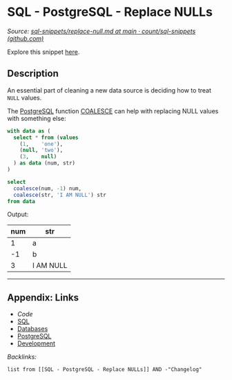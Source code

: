 # SQL - PostgreSQL - Replace NULLs

*Source: [sql-snippets/replace-null.md at main · count/sql-snippets (github.com)](https://github.com/count/sql-snippets/blob/main/postgres/replace-null.md)*

Explore this snippet [here](https://count.co/n/hpKKsv0U2Rv?vm=e).

## Description

An essential part of cleaning a new data source is deciding how to treat `NULL` values. 

The [PostgreSQL](../../../../3-Resources/Tools/Developer%20Tools/Data%20Stack/Databases/PostgreSQL.md) function [COALESCE](https://www.postgresql.org/docs/current/functions-conditional.html) can help with replacing NULL values with something else:

````sql
with data as (
  select * from (values
    (1,    'one'),
    (null, 'two'),
    (3,    null)
  ) as data (num, str)
)

select
  coalesce(num, -1) num,
  coalesce(str, 'I AM NULL') str
from data
````

Output:

|num|str|
|---|---|
|1|a|
|-1|b|
|3|I AM NULL|

---

## Appendix: Links

* *Code*
* [SQL](../../../../3-Resources/Tools/Developer%20Tools/Data%20Stack/Procedural%20Languages/SQL.md)
* [Databases](../../../MOCs/Databases.md)
* [PostgreSQL](../../../../3-Resources/Tools/Developer%20Tools/Data%20Stack/Databases/PostgreSQL.md)
* [Development](../../../MOCs/Development.md)

*Backlinks:*

````dataview
list from [[SQL - PostgreSQL - Replace NULLs]] AND -"Changelog"
````
